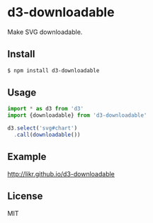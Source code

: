 # d3-downloadable

Make SVG downloadable.

## Install

```bash
$ npm install d3-downloadable
```

## Usage

```javascript
import * as d3 from 'd3'
import {downloadable} from 'd3-downloadable'

d3.select('svg#chart')
  .call(downloadable())
```

## Example

http://likr.github.io/d3-downloadable

## License

MIT
